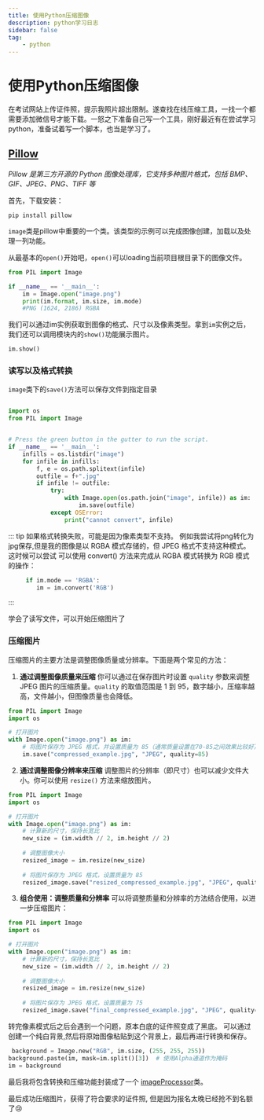 ```yaml
---
title: 使用Python压缩图像
description: python学习日志
sidebar: false
tag:
    - python
---
```


# 使用Python压缩图像
在考试网站上传证件照，提示我照片超出限制。遂查找在线压缩工具，一找一个都需要添加微信号才能下载。一怒之下准备自己写一个工具，刚好最近有在尝试学习python，准备试着写一个脚本，也当是学习了。

## [Pillow](https://pillow.readthedocs.io/en/stable/)

*Pillow 是第三方开源的 Python 图像处理库，它支持多种图片格式，包括 BMP、GIF、JPEG、PNG、TIFF 等*

首先，下载安装：
```shell
pip install pillow
```
`image`类是pillow中重要的一个类。该类型的示例可以完成图像创建，加载以及处理一列功能。

从最基本的`open()`开始吧，`open()`可以loading当前项目根目录下的图像文件。

```python
from PIL import Image

if __name__ == '__main__':
    im = Image.open("image.png")
    print(im.format, im.size, im.mode)
    #PNG (1624, 2186) RGBA
```
我们可以通过im实例获取到图像的格式、尺寸以及像素类型。拿到`im`实例之后，我们还可以调用模块内的`show()`功能展示图片。
```python
im.show()
```
### 读写以及格式转换
`image`类下的`save()`方法可以保存文件到指定目录
```python

import os
from PIL import Image


# Press the green button in the gutter to run the script.
if __name__ == '__main__':
    infills = os.listdir("image")
    for infile in infills:
        f, e = os.path.splitext(infile)
        outfile = f+".jpg"
        if infile != outfile:
            try:
                with Image.open(os.path.join("image", infile)) as im:
                    im.save(outfile)
            except OSError:
                print("cannot convert", infile)
```
::: tip
如果格式转换失败，可能是因为像素类型不支持。
例如我尝试将png转化为jpg保存,但是我的图像是以 RGBA 模式存储的，但 JPEG 格式不支持这种模式。这时候可以尝试
可以使用 convert() 方法来完成从 RGBA 模式转换为 RGB 模式的操作：
```python
     if im.mode == 'RGBA':
        im = im.convert('RGB')

```
:::

学会了读写文件，可以开始压缩图片了  
### 压缩图片

压缩图片的主要方法是调整图像质量或分辨率。下面是两个常见的方法：

1. **通过调整图像质量来压缩**
你可以通过在保存图片时设置 `quality` 参数来调整 JPEG 图片的压缩质量。`quality` 的取值范围是 1 到 95，数字越小，压缩率越高，文件越小，但图像质量也会降低。

```python
from PIL import Image
import os

# 打开图片
with Image.open("image.png") as im:
    # 将图片保存为 JPEG 格式，并设置质量为 85（通常质量设置在70-85之间效果比较好）
    im.save("compressed_example.jpg", "JPEG", quality=85)
```

2. **通过调整图像分辨率来压缩**
调整图片的分辨率（即尺寸）也可以减少文件大小。你可以使用 `resize()` 方法来缩放图片。

```python
from PIL import Image
import os

# 打开图片
with Image.open("image.png") as im:
    # 计算新的尺寸，保持长宽比
    new_size = (im.width // 2, im.height // 2)
    
    # 调整图像大小
    resized_image = im.resize(new_size)
    
    # 将图片保存为 JPEG 格式，设置质量为 85
    resized_image.save("resized_compressed_example.jpg", "JPEG", quality=85)
```

3. **组合使用：调整质量和分辨率**
可以将调整质量和分辨率的方法结合使用，以进一步压缩图片：

```python
from PIL import Image
import os

# 打开图片
with Image.open("image.png") as im:
    # 计算新的尺寸，保持长宽比
    new_size = (im.width // 2, im.height // 2)
    
    # 调整图像大小
    resized_image = im.resize(new_size)
    
    # 将图片保存为 JPEG 格式，设置质量为 75
    resized_image.save("final_compressed_example.jpg", "JPEG", quality=75)
```
转完像素模式后之后会遇到一个问题，原本白底的证件照变成了黑底。
可以通过创建一个纯白背景,然后将原始图像粘贴到这个背景上，最后再进行转换和保存。
```python
 background = Image.new("RGB", im.size, (255, 255, 255))
background.paste(im, mask=im.split()[3])  # 使用Alpha通道作为掩码
im = background
```
最后我将包含转换和压缩功能封装成了一个 [imageProcessor](https://github.com/Hykids/ImageProcessor)类。

最后成功压缩图片，获得了符合要求的证件照, 但是因为报名太晚已经抢不到名额了😢